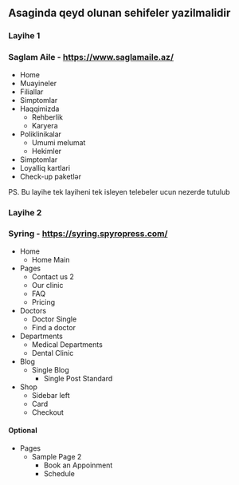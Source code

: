 ## Asaginda qeyd olunan sehifeler yazilmalidir

### Layihe 1

### Saglam Aile - https://www.saglamaile.az/  
  
- Home
- Muayineler
- Filiallar
- Simptomlar
- Haqqimizda
  - Rehberlik
  - Karyera  
- Poliklinikalar
  - Umumi melumat
  - Hekimler  
- Simptomlar
- Loyalliq kartlari
- Check-up paketlər

PS. Bu layihe tek layiheni tek isleyen telebeler ucun nezerde tutulub

### Layihe 2

### Syring - https://syring.spyropress.com/

  - Home
    - Home Main
  - Pages 
    - Contact us 2
    - Our clinic
    - FAQ
    - Pricing
  - Doctors
    - Doctor Single
    - Find a doctor
  - Departments
    - Medical Departments
    - Dental Clinic
  - Blog
    - Single Blog
      - Single Post Standard
  - Shop
    - Sidebar left
    - Card
    - Checkout
  
#### Optional 
  - Pages
    - Sample Page 2 
      - Book an Appoinment
      - Schedule
  

